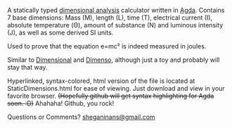 A statically typed [dimensional analysis](https://en.wikipedia.org/wiki/Dimensional_analysis) calculator written in [Agda](http://wiki.portal.chalmers.se/agda/pmwiki.php). Contains 7 base dimensions: Mass (M), length (L), time (T), electrical current (I), absolute temperature (Θ), amount of substance (N) and luminous intensity (J), as well as some derived SI units.

Used to prove that the equation e=mc² is indeed measured in joules.

Similar to [Dimensional](http://hackage.haskell.org/package/dimensional) and [Dimenso](http://dimenso.sourceforge.net/), although just a toy and probably will stay that way.

Hyperlinked, syntax-colored, html version of the file is located at StaticDimensions.html for ease of viewing. Just download and view in your favorite browser. ~~(Hopefully github will get syntax highlighting for Agda soon. :D)~~ Ahahaha! Github, you rock!

Questions or Comments? sheganinans@gmail.com
